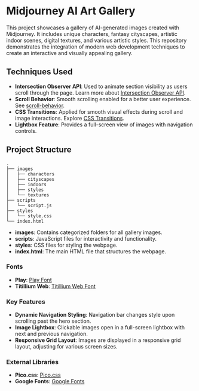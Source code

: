 # Midjourney AI Art Gallery

This project showcases a gallery of AI-generated images created with Midjourney. It includes unique characters, fantasy cityscapes, artistic indoor scenes, digital textures, and various artistic styles. This repository demonstrates the integration of modern web development techniques to create an interactive and visually appealing gallery.

## Techniques Used
- **Intersection Observer API**: Used to animate section visibility as users scroll through the page. Learn more about [Intersection Observer API](https://developer.mozilla.org/en-US/docs/Web/API/Intersection_Observer_API).
- **Scroll Behavior**: Smooth scrolling enabled for a better user experience. See [scroll-behavior](https://developer.mozilla.org/en-US/docs/Web/CSS/scroll-behavior).
- **CSS Transitions**: Applied for smooth visual effects during scroll and image interactions. Explore [CSS Transitions](https://developer.mozilla.org/en-US/docs/Web/CSS/transition).
- **Lightbox Feature**: Provides a full-screen view of images with navigation controls.

## Project Structure

```plaintext
.
├── images
│   ├── characters
│   ├── cityscapes
│   ├── indoors
│   ├── styles
│   └── textures
├── scripts
│   └── script.js
├── styles
│   └── style.css
└── index.html
```
- **images**: Contains categorized folders for all gallery images.
- **scripts**: JavaScript files for interactivity and functionality.
- **styles**: CSS files for styling the webpage.
- **index.html**: The main HTML file that structures the webpage.

### Fonts
- **Play**: [Play Font](https://fonts.google.com/specimen/Play)
- **Titillium Web**: [Titillium Web Font](https://fonts.google.com/specimen/Titillium+Web)

### Key Features
- **Dynamic Navigation Styling**: Navigation bar changes style upon scrolling past the hero section.
- **Image Lightbox**: Clickable images open in a full-screen lightbox with next and previous navigation.
- **Responsive Grid Layout**: Images are displayed in a responsive grid layout, adjusting for various screen sizes.

### External Libraries
- **Pico.css**: [Pico.css](https://picocss.com)
- **Google Fonts**: [Google Fonts](https://fonts.google.com)